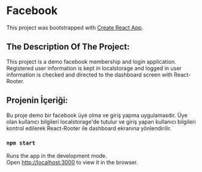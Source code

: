 # Facebook

This project was bootstrapped with [Create React App](https://github.com/facebook/create-react-app).

## The Description Of The Project:

This project is a demo facebook membership and login application. Registered user information is kept in localstorage and logged in user information is checked and directed to the dashboard screen with React-Rooter.

## Projenin İçeriği:

Bu proje demo bir facebook üye olma ve giriş yapma uygulamasdır. Üye olan kullanıcı bilgileri localstorage'de tutulur ve giriş yapan kullanıcı bilgileri kontrol edilerek React-Rooter ile dashboard ekranına yönlendirilir.

### `npm start`

Runs the app in the development mode.\
Open [http://localhost:3000](http://localhost:3000) to view it in the browser.

